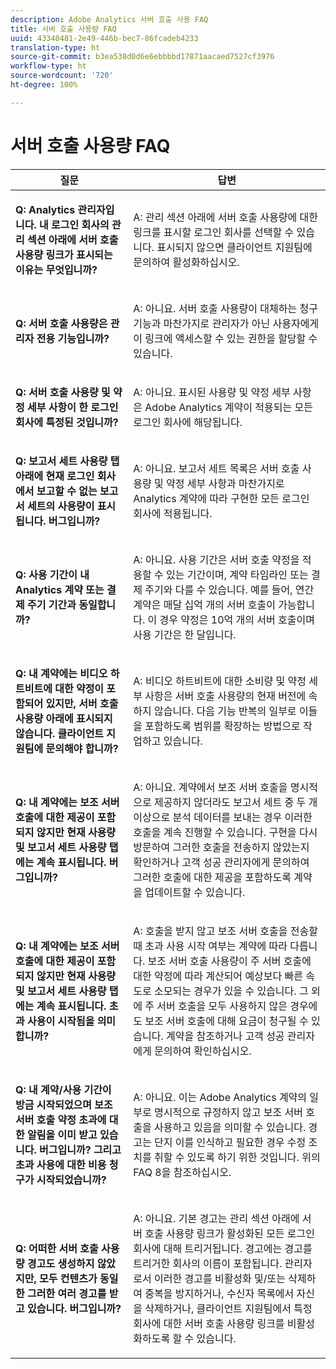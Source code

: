 ```yaml
---
description: Adobe Analytics 서버 호출 사용 FAQ
title: 서버 호출 사용량 FAQ
uuid: 43340481-2e49-446b-bec7-86fcadeb4233
translation-type: ht
source-git-commit: b3ea538d0d6e6ebbbbd17871aacaed7527cf3976
workflow-type: ht
source-wordcount: '720'
ht-degree: 100%

---
```



# 서버 호출 사용량 FAQ

<table id="table_10384E2010B849708AE9462BB2B43438"> 
 <thead> 
  <tr> 
   <th colname="col1" class="entry"> 질문 </th> 
   <th colname="col2" class="entry"> 답변 </th> 
  </tr> 
 </thead>
 <tbody> 
  <tr> 
   <td colname="col1"> <p><b>Q: Analytics 관리자입니다. 내 로그인 회사의 관리 섹션 아래에 서버 호출 사용량 링크가 표시되는 이유는 무엇입니까?</b> </p> </td> 
   <td colname="col2"> <p>A: 관리 섹션 아래에 서버 호출 사용량에 대한 링크를 표시할 로그인 회사를 선택할 수 있습니다. 표시되지 않으면 클라이언트 지원팀에 문의하여 활성화하십시오. </p> </td> 
  </tr> 
  <tr> 
   <td colname="col1"> <p><b>Q: 서버 호출 사용량은 관리자 전용 기능입니까? </b> </p> </td> 
   <td colname="col2"> <p>A: 아니요. 서버 호출 사용량이 대체하는 청구 기능과 마찬가지로 관리자가 아닌 사용자에게 이 링크에 액세스할 수 있는 권한을 할당할 수 있습니다. </p> </td> 
  </tr> 
  <tr> 
   <td colname="col1"> <p><b>Q: 서버 호출 사용량 및 약정 세부 사항이 한 로그인 회사에 특정된 것입니까?</b> </p> </td> 
   <td colname="col2"> <p>A: 아니요. 표시된 사용량 및 약정 세부 사항은 Adobe Analytics 계약이 적용되는 모든 로그인 회사에 해당됩니다. </p> </td> 
  </tr> 
  <tr> 
   <td colname="col1"> <p><b>Q: 보고서 세트 사용량 탭 아래에 현재 로그인 회사에서 보고할 수 없는 보고서 세트의 사용량이 표시됩니다. 버그입니까? </b> </p> </td> 
   <td colname="col2"> <p>A: 아니요. 보고서 세트 목록은 서버 호출 사용량 및 약정 세부 사항과 마찬가지로 Analytics 계약에 따라 구현한 모든 로그인 회사에 적용됩니다. </p> </td> 
  </tr> 
  <tr> 
   <td colname="col1"> <p><b>Q: 사용 기간이 내 Analytics 계약 또는 결제 주기 기간과 동일합니까? </b> </p> </td> 
   <td colname="col2"> <p>A: 아니요. 사용 기간은 서버 호출 약정을 적용할 수 있는 기간이며, 계약 타임라인 또는 결제 주기와 다를 수 있습니다. 예를 들어, 연간 계약은 매달 십억 개의 서버 호출이 가능합니다. 이 경우 약정은 10억 개의 서버 호출이며 사용 기간은 한 달입니다. </p> </td> 
  </tr> 
  <tr> 
   <td colname="col1"> <p><b>Q: 내 계약에는 비디오 하트비트에 대한 약정이 포함되어 있지만, 서버 호출 사용량 아래에 표시되지 않습니다. 클라이언트 지원팀에 문의해야 합니까?</b> </p> </td> 
   <td colname="col2"> <p>A: 비디오 하트비트에 대한 소비량 및 약정 세부 사항은 서버 호출 사용량의 현재 버전에 속하지 않습니다. 다음 기능 반복의 일부로 이들을 포함하도록 범위를 확장하는 방법으로 작업하고 있습니다. </p> </td> 
  </tr> 
  <tr> 
   <td colname="col1"> <p><b>Q: 내 계약에는 보조 서버 호출에 대한 제공이 포함되지 않지만 현재 사용량 및 보고서 세트 사용량 탭에는 계속 표시됩니다. 버그입니까? </b> </p> </td> 
   <td colname="col2"> <p>A: 아니요. 계약에서 보조 서버 호출을 명시적으로 제공하지 않더라도 보고서 세트 중 두 개 이상으로 분석 데이터를 보내는 경우 이러한 호출을 계속 진행할 수 있습니다. 구현을 다시 방문하여 그러한 호출을 전송하지 않았는지 확인하거나 고객 성공 관리자에게 문의하여 그러한 호출에 대한 제공을 포함하도록 계약을 업데이트할 수 있습니다. </p> </td> 
  </tr> 
  <tr> 
   <td colname="col1"> <p><b>Q: 내 계약에는 보조 서버 호출에 대한 제공이 포함되지 않지만 현재 사용량 및 보고서 세트 사용량 탭에는 계속 표시됩니다. 초과 사용이 시작됨을 의미합니까?</b> </p> </td> 
   <td colname="col2"> <p>A: 호출을 받지 않고 보조 서버 호출을 전송할 때 초과 사용 시작 여부는 계약에 따라 다릅니다. 보조 서버 호출 사용량이 주 서버 호출에 대한 약정에 따라 계산되어 예상보다 빠른 속도로 소모되는 경우가 있을 수 있습니다. 그 외에 주 서버 호출을 모두 사용하지 않은 경우에도 보조 서버 호출에 대해 요금이 청구될 수 있습니다. 계약을 참조하거나 고객 성공 관리자에게 문의하여 확인하십시오. </p> </td> 
  </tr> 
  <tr> 
   <td colname="col1"> <p><b>Q: 내 계약/사용 기간이 방금 시작되었으며 보조 서버 호출 약정 초과에 대한 알림을 이미 받고 있습니다. 버그입니까? 그리고 초과 사용에 대한 비용 청구가 시작되었습니까? </b> </p> </td> 
   <td colname="col2"> <p>A: 아니요. 이는 Adobe Analytics 계약의 일부로 명시적으로 규정하지 않고 보조 서버 호출을 사용하고 있음을 의미할 수 있습니다. 경고는 단지 이를 인식하고 필요한 경우 수정 조치를 취할 수 있도록 하기 위한 것입니다. 위의 FAQ 8을 참조하십시오. </p> </td> 
  </tr> 
  <tr> 
   <td colname="col1"> <p><b>Q: 어떠한 서버 호출 사용량 경고도 생성하지 않았지만, 모두 컨텐츠가 동일한 그러한 여러 경고를 받고 있습니다. 버그입니까? </b> </p> </td> 
   <td colname="col2"> <p>A: 아니요. 기본 경고는 관리 섹션 아래에 서버 호출 사용량 링크가 활성화된 모든 로그인 회사에 대해 트리거됩니다. 경고에는 경고를 트리거한 회사의 이름이 포함됩니다. 관리자로서 이러한 경고를 비활성화 및/또는 삭제하여 중복을 방지하거나, 수신자 목록에서 자신을 삭제하거나, 클라이언트 지원팀에서 특정 회사에 대한 서버 호출 사용량 링크를 비활성화하도록 할 수 있습니다. </p> </td> 
  </tr> 
 </tbody> 
</table>
